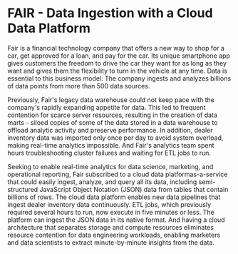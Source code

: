 # FAIR - Data Ingestion with a Cloud Data Platform

Fair is a financial technology company that offers a new way to shop for a car, get approved for a loan, and pay for the car. Its unique smartphone app gives customers the freedom to drive the car they want for as long as they want and gives them the flexibility to turn in the vehicle at any time. Data is essential to this business model: The company ingests and analyzes billions of data points from more than 500 data sources.

Previously, Fair's legacy data warehouse could not keep pace with the company's rapidly expanding appetite for data. This led to frequent contention for scarce server resources, resulting in the creation of data marts - siloed copies of some of the data stored in a data warehouse to offload analytic activity and preserve performance. In addition, dealer inventory data was imported only once per day to avoid system overload, making real-time analytics impossible. And Fair's analytics team spent hours troubleshooting cluster failures and waiting for ETL jobs to run.

Seeking to enable real-time analytics for data science, marketing, and operational reporting, Fair subscribed to a cloud data platformas-a-service that could easily ingest, analyze, and query all its data, including semi-structured JavaScript Object Notation (JSON) data from tables that contain billions of rows. The cloud data platform enables new data pipelines that ingest dealer inventory data continuously. ETL jobs, which previously required several hours to run, now execute in five minutes or less. The platform can ingest the JSON data in its native format. And having a cloud architecture that separates storage and compute resources eliminates resource contention for data engineering workloads, enabling marketers and data scientists to extract minute-by-minute insights from the data.
